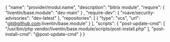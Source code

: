 {
  "name": "provider/modul.name",
  "description": "bitrix module",
  "require": {
    "liventin/base.module": "dev-main"
  }
  ,
  "require-dev": {
    "roave/security-advisories": "dev-latest"
  },
  "repositories": [
    {
      "type": "vcs",
      "url": "git@github.com:liventin/base.module"
    }
  ],
  "scripts": {
    "post-update-cmd": [
      "/usr/bin/php vendor/liventin/base.module/scripts/post-install.php"
    ],
    "post-install-cmd": "@post-update-cmd"
  }
}
